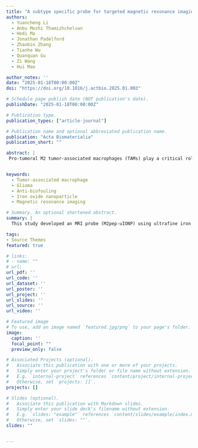```yaml
---
title: "A subtype specific probe for targeted magnetic resonance imaging of M2 tumor-associated macrophages in brain tumors"
authors:
  - Yuancheng Li
  - Anbu Mozhi Thamizhchelvan
  - Hedi Ma
  - Jonathan Padelford
  - Zhaobin Zhang
  - Tianhe Wu
  - Quanquan Gu
  - Zi Wang
  - Hui Mao

author_notes: ''
date: "2025-01-18T00:00:00Z"
doi: "https://doi.org/10.1016/j.actbio.2025.01.003"

# Schedule page publish date (NOT publication's date).
publishDate: "2025-01-18T00:00:00Z"

# Publication type.
publication_types: ["article-journal"]

# Publication name and optional abbreviated publication name.
publication: "Acta Biomaterialia"
publication_short: ""

abstract: |
 Pro-tumoral M2 tumor-associated macrophages (TAMs) play a critical role in the tumor immune microenvironment (TIME), making them an important therapeutic target for cancer treatment. Approaches for imaging and monitoring M2 TAMs, as well as tracking their changes in response to tumor progression or treatment are highly sought-after but remain underdeveloped. Here, we report an M2-targeted magnetic resonance imaging (MRI) probe based on sub-5 nm ultrafine iron oxide nanoparticles (uIONP), featuring an anti-biofouling coating to prevent non-specific macrophage uptake and an M2-specific peptide ligand (M2pep) for active targeting of M2 TAMs. The targeting specificity of M2pep-uIONP was validated in vitro, using M0, M1, and M2 macrophages, and in vivo, using an orthotopic patient-tissue-derived xenograft (PDX) mouse model of glioblastoma (GBM). MRI of the mice revealed hypointense contrast in T2-weighted images of intracranial tumors 24 h after receiving intravenous (i.v.) injection of M2pep-uIONP. In contrast, no noticeable contrast change was observed in mice receiving scrambled-sequence M2pep-conjugated uIONP (scM2pep-uIONP) or the commercially available iron oxide nanoparticle formulation, Ferumoxytol. Measurement of nanoparticle-induced T2 value changes in tumors showed 38 %, 9 %, and 2 % decrease for M2pep-uIONP, scM2pep-uIONP, and Ferumoxytol, respectively. Moreover, M2pep-uIONP exhibited 88.7-fold higher intra-tumoral accumulation compared to co-injected Ferumoxytol at 24 h post-injection. Immunofluorescence-stained tumor sections showed that CD68+/CD163+ M2 TAMs were highly co-localized with Cy7-M2pep-uIONP, but not with Cy7-scM2pep-uIONP and Cy7-Ferumoxytol. Flow cytometry analysis revealed 26 ± 10 % of M2 TAMs were targeted by M2pep-uIONP, which was significantly higher than Ferumoxytol (16 ± 1 %) and scM2pep-uIONP (13 ± 4 %) with the same dosage (20 mg Fe/kg). These findings demonstrate that M2pep-uIONP functions as a ligand-mediated MRI probe for targeted imaging of M2 TAMs in GBM, with potential applications for imaging of M2 TAM in other cancer types.


keywords:
  - Tumor-associated macrophage
  - Glioma
  - Anti-biofouling
  - Iron oxide nanoparticle
  - Magnetic resonance imaging

# Summary. An optional shortened abstract.
summary: |
  This study developed an MRI probe (M2pep-uIONP) using ultrafine iron oxide nanoparticles with M2-specific peptides, achieving targeted imaging of pro-tumoral M2 macrophages in glioblastoma with significantly enhanced tumor accumulation and MRI contrast compared to commercial alternatives.

tags:
- Source Themes
featured: true

# links:
# - name: ""
# url: 
url_pdf: ''
url_code: ''
url_dataset: ''
url_poster: ''
url_project: ''
url_slides: ''
url_source: ''
url_video: ''

# Featured image
# To use, add an image named `featured.jpg/png` to your page's folder. 
image:
  caption: ''
  focal_point: ""
  preview_only: false

# Associated Projects (optional).
#   Associate this publication with one or more of your projects.
#   Simply enter your project's folder or file name without extension.
#   E.g. `internal-project` references `content/project/internal-project/index.md`.
#   Otherwise, set `projects: []`.
projects: []

# Slides (optional).
#   Associate this publication with Markdown slides.
#   Simply enter your slide deck's filename without extension.
#   E.g. `slides: "example"` references `content/slides/example/index.md`.
#   Otherwise, set `slides: ""`.
slides: ""


---
```

<!-- 
{{% callout note %}}
Click the *Cite* button above to demo the feature to enable visitors to import publication metadata into their reference management software.
{{% /callout %}}

{{% callout note %}}
Create your slides in Markdown - click the *Slides* button to check out the example.
{{% /callout %}}

Add the publication's **full text** or **supplementary notes** here. You can use rich formatting such as including [code, math, and images](https://docs.hugoblox.com/content/writing-markdown-latex/). -->
